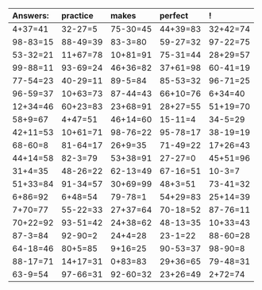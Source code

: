 | Answers: | practice | makes | perfect | ! |
| :--- | :--- | :--- | :--- | :--- |
| 4+37=41 | 32-27=5 | 75-30=45 | 44+39=83 | 32+42=74 | 
| 98-83=15 | 88-49=39 | 83-3=80 | 59-27=32 | 97-22=75 | 
| 53-32=21 | 11+67=78 | 10+81=91 | 75-31=44 | 28+29=57 | 
| 99-88=11 | 93-69=24 | 46+36=82 | 37+61=98 | 60-41=19 | 
| 77-54=23 | 40-29=11 | 89-5=84 | 85-53=32 | 96-71=25 | 
| 96-59=37 | 10+63=73 | 87-44=43 | 66+10=76 | 6+34=40 | 
| 12+34=46 | 60+23=83 | 23+68=91 | 28+27=55 | 51+19=70 | 
| 58+9=67 | 4+47=51 | 46+14=60 | 15-11=4 | 34-5=29 | 
| 42+11=53 | 10+61=71 | 98-76=22 | 95-78=17 | 38-19=19 | 
| 68-60=8 | 81-64=17 | 26+9=35 | 71-49=22 | 17+26=43 | 
| 44+14=58 | 82-3=79 | 53+38=91 | 27-27=0 | 45+51=96 | 
| 31+4=35 | 48-26=22 | 62-13=49 | 67-16=51 | 10-3=7 | 
| 51+33=84 | 91-34=57 | 30+69=99 | 48+3=51 | 73-41=32 | 
| 6+86=92 | 6+48=54 | 79-78=1 | 54+29=83 | 25+14=39 | 
| 7+70=77 | 55-22=33 | 27+37=64 | 70-18=52 | 87-76=11 | 
| 70+22=92 | 93-51=42 | 24+38=62 | 48-13=35 | 10+33=43 | 
| 87-3=84 | 92-90=2 | 24+4=28 | 23-1=22 | 88-60=28 | 
| 64-18=46 | 80+5=85 | 9+16=25 | 90-53=37 | 98-90=8 | 
| 88-17=71 | 14+17=31 | 0+83=83 | 29+36=65 | 79-48=31 | 
| 63-9=54 | 97-66=31 | 92-60=32 | 23+26=49 | 2+72=74 | 
